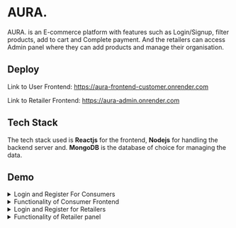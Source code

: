 
# AURA.

AURA. is an E-commerce platform with features such as Login/Signup, filter products, add to cart and Complete payment. And the retailers can access Admin panel where they can add products and manage their organisation.

## Deploy

Link to User Frontend: https://aura-frontend-customer.onrender.com

Link to Retailer Frontend: https://aura-admin.onrender.com


## Tech Stack

The tech stack used is **Reactjs** for the frontend, **Nodejs** for handling the backend server and. **MongoDB** is the database of choice for managing the data.

## Demo

<details>
  <summary>Login and Register For Consumers</summary>
  
  Register Screen where User can enter their details to access the AURA. website
  
  <img width="1080" alt="Register-user" src="https://github.com/VinayakG311/AURA./assets/96966973/a4d6e98e-cb5b-44d8-9432-baa2d7db9966">
  
  Login Screen where User can enter their details to access the AURA. website
  
  <img width="1080" alt="login-user" src="https://github.com/VinayakG311/AURA./assets/96966973/dd4a8a44-aa9b-461d-866a-d4b134cca850">
</details>

<details>
  <summary>Functionality of Consumer Frontend</summary>
  
  Home Page where a buyer can scroll down to choose products or choose from a list of Categories
  
  <img width="1080" alt="Home-User" src="https://github.com/VinayakG311/AURA./assets/96966973/a47d3cff-d223-40da-a11b-7ddff7b6b474">
  
  Product Page where a buyer can customise the Order as per their needs and add the product to the Cart
  
  <img width="1080" alt="Product-User" src="https://github.com/VinayakG311/AURA./assets/96966973/34caa649-1cf8-43a0-8d10-27777438727b">
  
  Cart Page where all the products which have been added to the Cart are stored. The Total price and Order details are shown on the Right
  
  <img width="1080" alt="Cart-User" src="https://github.com/VinayakG311/AURA./assets/96966973/4a7c7b1f-db3d-45e8-9229-35be8f923ff8">
  
  Payment Gateway using Stripe.
  
  <img width="1080" alt="Payment-User" src="https://github.com/VinayakG311/AURA./assets/96966973/57f9b95b-3651-43c5-90c3-5e9c26bcb1b5">
</details>





<details>
  <summary>Login and Register for Retailers</summary>
  
  Register Screen where User can enter their details to access the AURA. website for Retailers and Organisations
  
  <img width="1080" alt="Register-Admin" src="https://github.com/VinayakG311/AURA./assets/96966973/99f9976c-221a-4086-a50f-1b284357cf9f">
  
  Login Screen where User can enter their details to access the AURA. website for Retailers and Organisations
  
  <img width="1080" alt="Login-Admin" src="https://github.com/VinayakG311/AURA./assets/96966973/9e2d21d4-b789-40ad-8eeb-8e898b9a521b">
</details>

<details>
  <summary>Functionality of Retailer panel</summary>

  Home Screen for Seller Panel where they can see stats regarding there business
  
  <img width="1080" alt="Home-Admin" src="https://github.com/VinayakG311/AURA./assets/96966973/682b72a5-dc10-422f-a1ca-eee624d1027a">

  List of products which have been added by the seller
  
  <img width="1080" alt="ProductList-Admin" src="https://github.com/VinayakG311/AURA./assets/96966973/559c785f-fecb-456d-b001-ec8cdf352268">

  Screen where the seller can add new product 
  
  <img width="1080" alt="NewProduct-Admin" src="https://github.com/VinayakG311/AURA./assets/96966973/12a9c7d4-1acc-4e07-97f5-8fd60144db45">
</details>




